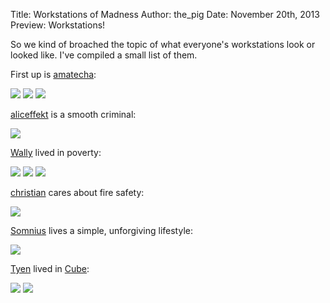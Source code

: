Title: Workstations of Madness
Author: the_pig
Date: November 20th, 2013
Preview: Workstations!

So we kind of broached the topic of what everyone's workstations look or looked
like. I've compiled a small list of them.

First up is [amatecha](/intrigue?user=amatecha):

<a href="/static/img/blog/amatecha_1.jpg"><img src="/static/img/blog/amatecha_1_thumb.jpg"></img></a>
<a href="/static/img/blog/amatecha_2.jpg"><img src="/static/img/blog/amatecha_2_thumb.jpg"></img></a>
<a href="/static/img/blog/amatecha_3.jpg"><img src="/static/img/blog/amatecha_3_thumb.jpg"></img></a>

[aliceffekt](/intrigue?user=aliceffekt) is a smooth criminal:

<a href="/static/img/blog/aliceffekt_1.jpg"><img src="/static/img/blog/aliceffekt_1_thumb.jpg"></img></a>

[Wally](/intrigue?user=Wally) lived in poverty:

<a href="/static/img/blog/wally_1.jpg"><img src="/static/img/blog/wally_1_thumb.jpg"></img></a>
<a href="/static/img/blog/wally_2.jpg"><img src="/static/img/blog/wally_2_thumb.jpg"></img></a>
<a href="/static/img/blog/wally_3.jpg"><img src="/static/img/blog/wally_3_thumb.jpg"></img></a>

[christian](/intrigue?user=christian) cares about fire safety:

<a href="/static/img/blog/christian_1.png"><img src="/static/img/blog/christian_1_thumb.png"></img></a>

[Somnius](/intrigue?user=Somnius) lives a simple, unforgiving lifestyle:

<a href="/static/img/blog/somnius_1.png"><img src="/static/img/blog/somnius_1_thumb.jpg"></img></a>

[Tyen](/intrigue?user=Tyen) lived in [Cube](http://en.wikipedia.org/wiki/Cube_%28film%29):

<a href="/static/img/blog/tyen_1.jpg"><img src="/static/img/blog/tyen_1_thumb.jpg"></img></a>
<a href="/static/img/blog/tyen_2.jpg"><img src="/static/img/blog/tyen_2_thumb.jpg"></img></a>

